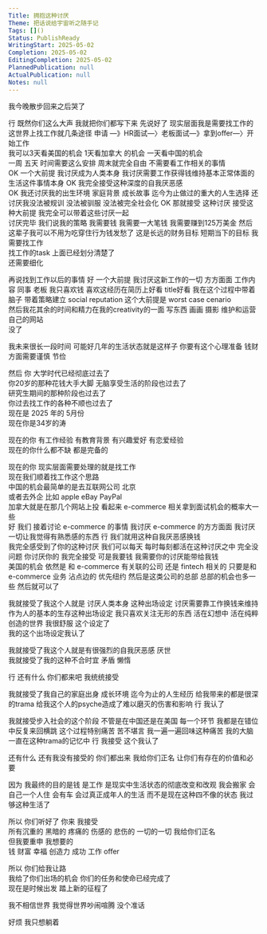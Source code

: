 ```yaml
---  
Title: 拥抱这种讨厌  
Theme: 把话说给宇宙听之随手记  
Tags: []()  
Status: PublishReady  
WritingStart: 2025-05-02  
Completion: 2025-05-02  
EditingCompletion: 2025-05-02  
PlannedPublication: null  
ActualPublication: null  
Notes: null  
---  
```

我今晚散步回来之后哭了  
  
行 既然你们这么大声 我就把你们都写下来 先说好了 现实层面我是需要找工作的 这世界上找工作就几条途径 申请 —》HR面试—〉老板面试—》拿到offer—〉开始工作  
我可以3天看美国的机会 1天看加拿大 的机会  一天看中国的机会  
一周 五天 时间需要这么安排 周末就完全自由 不需要看工作相关的事情  
OK 一个大前提 我讨厌成为人类本身 我讨厌需要工作获得钱维持基本正常体面的生活这件事情本身 OK 我完全接受这种深度的自我厌恶感  
OK 我还讨厌我的出生环境 家庭背景 成长故事 迄今为止做过的重大的人生选择 还讨厌我没法被规训 没法被驯服 没法被完全社会化 OK 那就接受 这种讨厌 接受这种大前提 我完全可以带着这些讨厌一起   
讨厌完毕 我们说我的策略 我需要钱 我需要一大笔钱 我需要赚到125万美金 然后这辈子我可以不用为吃穿住行为钱发愁了 这是长远的财务目标 短期当下的目标 我需要找工作  
找工作的task 上面已经划分清楚了  
还需要细化  
  
再说找到工作以后的事情 好 一个大前提 我讨厌这新工作的一切 方方面面 工作内容 同事 老板 我只喜欢钱 喜欢这经历在简历上好看 title好看 我在这个过程中带着脑子 带着策略建立 social reputation 这个大前提是 worst case cenario   
然后我花其余的时间和精力在我的creativity的一面 写东西 画画 摄影 维护和运营自己的网站  
没了  
  
我未来很长一段时间 可能好几年的生活状态就是这样子 你要有这个心理准备 钱财方面需要谨慎 节俭   
  
然后 你 大学时代已经彻底过去了  
你20岁的那种花钱大手大脚 无脑享受生活的阶段也过去了  
研究生期间的那种阶段也过去了  
你过去找工作的各种不顺也过去了  
现在是 2025 年的 5月份  
现在你是34岁的涛   
  
现在的你 有工作经验 有教育背景 有兴趣爱好 有恋爱经验  
现在的你什么都不缺 都是完备的  
  
现在的你 现实层面需要处理的就是找工作  
现在我们顺着找工作这个思路  
中国的机会最简单的是去互联网公司 北京  
或者去外企 比如 apple eBay PayPal    
加拿大就是在那几个网站上投 看起来 e-commerce 相关拿到面试机会的概率大一些  
好 我们 接着讨论 e-commerce 的事情 我讨厌 e-commerce 的方方面面 我讨厌一切让我觉得有熟悉感的东西 行 我们就用这种自我厌恶感换钱   
我完全感受到了你的这种讨厌 我们可以每天 每时每刻都活在这种讨厌之中 完全没问题 你讨厌你的 我完全接受 可是我要钱 我需要你的讨厌能带给我钱   
美国的机会 依然是 和 e-commerce 有关联的公司 还是 fintech 相关的 只要是和 e-commerce 业务 沾点边的 优先纽约 然后是这类公司的总部 总部的机会也多一些 然后就可以了  
  
我就接受了我这个人就是 讨厌人类本身 这种出场设定 讨厌需要靠工作换钱来维持作为人的基本的生存这种出场设定 我只喜欢关注无形的东西 活在幻想中 活在纯粹创造的世界 我很舒服 这个设定了  
我的这个出场设定我认了  
  
我就接受了我这个人就是有很强烈的自我厌恶感 厌世   
我就接受了我的这种不合时宜 矛盾 懒惰  
  
行  还有什么 你们都来吧 我统统接受  
  
我就接受了我自己的家庭出身 成长环境 迄今为止的人生经历 给我带来的都是很深的trama 给我这个人的psyche造成了难以磨灭的伤害和影响 行 我认了  
  
我就接受步入社会的这个阶段 不管是在中国还是在美国 每一个环节 我都是在错位中反复来回横跳 这个过程特别痛苦 苦不堪言 我一遍一遍回味这种痛苦 我的大脑一直在这种trama的记忆中 行 我接受 这个我认了  
  
还有什么 还有我没有接受的 你们都出来 我给你们正名 让你们有存在的价值和必要   
  
因为 我最终的目的是钱 是工作 是现实中生活状态的彻底改变和改观 我会搬家 会自己一个人住 会有车 会过真正成年人的生活 而不是现在这种四不像的状态 我过够这种生活了   
  
所以 你们听好了 你来 我接受   
所有沉重的 黑暗的 疼痛的 伤感的 悲伤的 一切的一切 我给你们正名   
但我要重申 我想要的  
钱 财富 幸福 创造力 成功 工作 offer  
  
所以 你们给我让路   
我给了你们出场的机会 你们的任务和使命已经完成了  
现在是时候出发 踏上新的征程了  
  
我不相信世界 我觉得世界吵闹喧腾 没个准话  
  
好烦 我只想躺着  
  
  
  